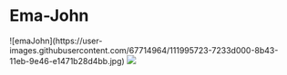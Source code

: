 <h1>Ema-John</h1>
![emaJohn](https://user-images.githubusercontent.com/67714964/111995723-7233d000-8b43-11eb-9e46-e1471b28d4bb.jpg)

<img src="https://user-images.githubusercontent.com/67714964/111995723-7233d000-8b43-11eb-9e46-e1471b28d4bb.jpg">
